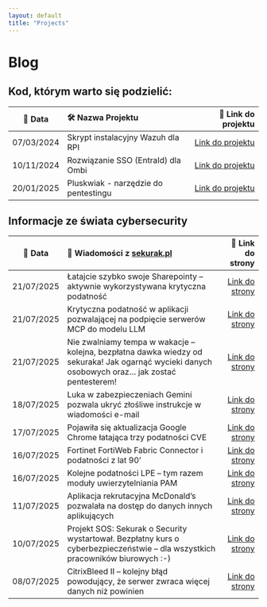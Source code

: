 ```yaml
---
layout: default
title: "Projects"
---
```

# Blog

## Kod, którym warto się podzielić:

| 📅 Data | 🛠️ Nazwa Projektu| 🔗 Link do projektu |
|:---------:|:------------------|-----------------:|
| 07/03/2024 | Skrypt instalacyjny Wazuh dla RPI | [Link do projektu](https://github.com/dadmins1984/Wazuh_for_RPI) |
| 10/11/2024 | Rozwiązanie SSO (EntraId) dla Ombi | [Link do projektu](https://github.com/dadmins1984/Ombi-Azure_SSO_Proxy) |
| 20/01/2025 | Pluskwiak - narzędzie do pentestingu | [Link do projektu](https://github.com/dadmins1984/Pluskwiak-pentesting-tool) |

## Informacje ze świata cybersecurity

| 📅 Data | 📌 Wiadomości z [sekurak.pl](https://sekurak.pl/) | 🔗 Link do strony |
|:---------:|:------------------|-------------------:|
| 21/07/2025 | Łatajcie szybko swoje Sharepointy – aktywnie wykorzystywana krytyczna podatność | [Link do strony](https://sekurak.pl/latajcie-szybko-swoje-sharepointy-aktywnie-wykorzystywana-krytyczna-podatnosc/) |
| 21/07/2025 | Krytyczna podatność w aplikacji pozwalającej na podpięcie serwerów MCP do modelu LLM | [Link do strony](https://sekurak.pl/krytyczna-podatnosc-w-aplikacji-pozwalajacej-na-podpiecie-serwerow-mcp-do-modelu-llm/) |
| 21/07/2025 | Nie zwalniamy tempa w wakacje – kolejna, bezpłatna dawka wiedzy od sekuraka! Jak ogarnąć wycieki danych osobowych oraz… jak zostać pentesterem! | [Link do strony](https://sekurak.pl/nie-zwalniamy-tempa-w-wakacje-kolejna-bezplatna-dawka-wiedzy-od-sekuraka-jak-ogarnac-wycieki-danych-osobowych-oraz-jak-zostac-pentesterem/) |
| 18/07/2025 | Luka w zabezpieczeniach Gemini pozwala ukryć złośliwe instrukcje w wiadomości e-mail | [Link do strony](https://sekurak.pl/luka-w-zabezpieczeniach-gemini-pozwala-ukryc-zlosliwe-instrukcje-w-wiadomosci-e-mail/) |
| 17/07/2025 | Pojawiła się aktualizacja Google Chrome łatająca trzy podatności CVE | [Link do strony](https://sekurak.pl/pojawila-sie-aktualizacja-google-chrome-latajaca-trzy-podatnosci-cve/) |
| 16/07/2025 | Fortinet FortiWeb Fabric Connector i podatności z lat 90’ | [Link do strony](https://sekurak.pl/fortinet-fortiweb-fabric-connector-i-podatnosci-z-lat-90/) |
| 16/07/2025 | Kolejne podatności LPE – tym razem moduły uwierzytelniania PAM | [Link do strony](https://sekurak.pl/kolejne-podatnosci-w-sudo-tym-razem-moduly-uwierzytelniania-pam/) |
| 11/07/2025 | Aplikacja rekrutacyjna McDonald’s pozwalała na dostęp do danych innych aplikujących | [Link do strony](https://sekurak.pl/aplikacja-rekrutacyjna-mcdonalds-pozwalala-na-dostep-do-danych-innych-aplikujacych/) |
| 10/07/2025 | Projekt SOS: Sekurak o Security wystartował. Bezpłatny kurs o cyberbezpieczeństwie – dla wszystkich pracowników biurowych :-) | [Link do strony](https://sekurak.pl/projekt-sos-sekurak-o-security-wystartowal-zobacz-co-dla-ciebie-przygotowalismy/) |
| 08/07/2025 | CitrixBleed II – kolejny błąd powodujący, że serwer zwraca więcej danych niż powinien | [Link do strony](https://sekurak.pl/citrixbleed-ii-kolejny-blad-powodujacy-ze-serwer-zwraca-wiecej-danych-niz-powinien/) |
